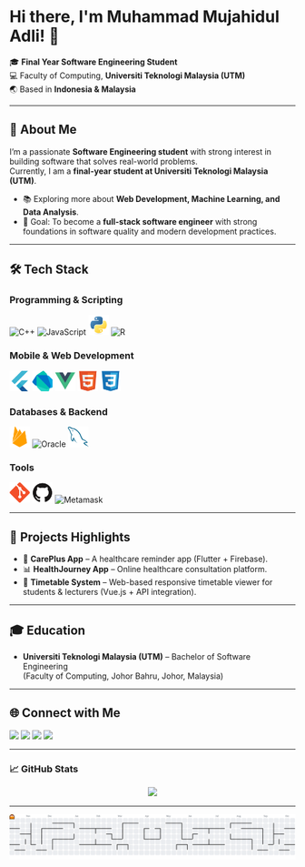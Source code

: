 # Hi there, I'm Muhammad Mujahidul Adli! 👋

🎓 **Final Year Software Engineering Student**  
💻 Faculty of Computing, **Universiti Teknologi Malaysia (UTM)**  
🌏 Based in **Indonesia & Malaysia**  

---

## 🚀 About Me
I’m a passionate **Software Engineering student** with strong interest in building software that solves real-world problems.  
Currently, I am a **final-year student at Universiti Teknologi Malaysia (UTM)**.  

- 📚 Exploring more about **Web Development, Machine Learning, and Data Analysis**.  
- 🎯 Goal: To become a **full-stack software engineer** with strong foundations in software quality and modern development practices.  

---

## 🛠️ Tech Stack

### Programming & Scripting
<p>
<img src="https://raw.githubusercontent.com/danielcranney/readme-generator/main/public/icons/skills/cplusplus-colored.svg" width="36" height="36" alt="C++"/>
<img src="https://raw.githubusercontent.com/danielcranney/readme-generator/main/public/icons/skills/javascript-colored.svg" width="36" height="36" alt="JavaScript"/>
<img src="https://raw.githubusercontent.com/devicons/devicon/master/icons/python/python-original.svg" width="36" height="36" alt="Python"/>
<img src="https://raw.githubusercontent.com/devicons/devicon/master/icons/rlang/rlang-original.svg" width="36" height="36" alt="R"/>
</p>

### Mobile & Web Development
<p>
<img src="https://raw.githubusercontent.com/devicons/devicon/master/icons/flutter/flutter-original.svg" width="36" height="36" alt="Flutter"/>
<img src="https://raw.githubusercontent.com/devicons/devicon/master/icons/dart/dart-original.svg" width="36" height="36" alt="Dart"/>
<img src="https://raw.githubusercontent.com/devicons/devicon/master/icons/vuejs/vuejs-original.svg" width="36" height="36" alt="Vue.js"/>
<img src="https://raw.githubusercontent.com/devicons/devicon/master/icons/html5/html5-original.svg" width="36" height="36" alt="HTML5"/>
<img src="https://raw.githubusercontent.com/devicons/devicon/master/icons/css3/css3-original.svg" width="36" height="36" alt="CSS3"/>
</p>

### Databases & Backend
<p>
<img src="https://raw.githubusercontent.com/devicons/devicon/master/icons/firebase/firebase-plain.svg" width="36" height="36" alt="Firebase"/>
<img src="https://raw.githubusercontent.com/danielcranney/readme-generator/main/public/icons/skills/oracle-colored.svg" width="36" height="36" alt="Oracle"/>
<img src="https://raw.githubusercontent.com/devicons/devicon/master/icons/mysql/mysql-original.svg" width="36" height="36" alt="MySQL"/>
</p>

### Tools
<p>
<img src="https://raw.githubusercontent.com/devicons/devicon/master/icons/git/git-original.svg" width="36" height="36" alt="Git"/>
<img src="https://raw.githubusercontent.com/devicons/devicon/master/icons/github/github-original.svg" width="36" height="36" alt="GitHub"/>
<img src="https://raw.githubusercontent.com/danielcranney/readme-generator/main/public/icons/skills/metamask-colored.svg" width="36" height="36" alt="Metamask"/>
</p>

---

## 📌 Projects Highlights
- 🏥 **CarePlus App** – A healthcare reminder app (Flutter + Firebase).  
- 📊 **HealthJourney App** – Online healthcare consultation platform.  
- 📅 **Timetable System** – Web-based responsive timetable viewer for students & lecturers (Vue.js + API integration).  

---

## 🎓 Education
- **Universiti Teknologi Malaysia (UTM)** – Bachelor of Software Engineering  
  (Faculty of Computing, Johor Bahru, Johor, Malaysia)  

---

## 🌐 Connect with Me
<p align="left">
<a href="mailto:m.mujahidul.adli@gmail.com"><img src="https://img.shields.io/badge/Email-D14836?style=for-the-badge&logo=gmail&logoColor=white"/></a>
<a href="https://www.github.com/adlimujahidull"><img src="https://img.shields.io/badge/GitHub-000000?style=for-the-badge&logo=github&logoColor=white"/></a>
<a href="http://www.instagram.com/mujahiduladli"><img src="https://img.shields.io/badge/Instagram-E4405F?style=for-the-badge&logo=instagram&logoColor=white"/></a>
<a href="https://discord.com/users/vistadel"><img src="https://img.shields.io/badge/Discord-7289da?style=for-the-badge&logo=discord&logoColor=white"/></a>
</p>

---

### 📈 GitHub Stats

<p align="center">
  <img src="https://github-readme-stats.vercel.app/api?username=adlimujahidull&show_icons=true&theme=radical" height="180"/>
</p>

---

<p align="center">
  <picture>
    <source media="(prefers-color-scheme: dark)" srcset="https://raw.githubusercontent.com/adlimujahidull/adlimujahidull/output/pacman-contribution-graph-dark.svg">
    <source media="(prefers-color-scheme: light)" srcset="https://raw.githubusercontent.com/adlimujahidull/adlimujahidull/output/pacman-contribution-graph.svg">
    <img alt="Pac-Man Contribution Graph" src="https://raw.githubusercontent.com/adlimujahidull/adlimujahidull/output/pacman-contribution-graph.svg">
  </picture>
</p>
